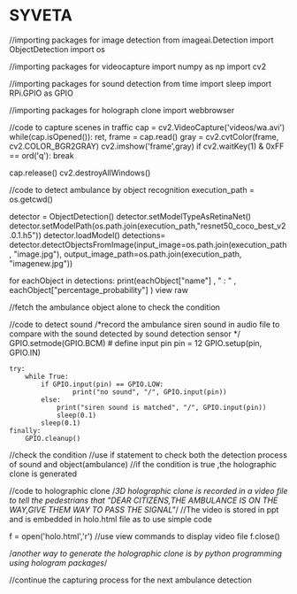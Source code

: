 # SYVETA
//importing packages for image detection
from imageai.Detection import ObjectDetection
import os

//importing packages for videocapture
import numpy as np
import cv2

//importing packages for sound detection
from time import sleep
import RPi.GPIO as GPIO

//importing packages for holograph clone 
import webbrowser

//code to capture scenes in traffic
cap = cv2.VideoCapture('videos/wa.avi')
while(cap.isOpened()):
  ret, frame = cap.read()
  gray = cv2.cvtColor(frame, cv2.COLOR_BGR2GRAY)
  cv2.imshow('frame',gray)
  if cv2.waitKey(1) & 0xFF == ord('q'):
    break

cap.release()
cv2.destroyAllWindows()

//code to detect ambulance by object recognition
execution_path = os.getcwd()

detector = ObjectDetection()
detector.setModelTypeAsRetinaNet()
detector.setModelPath(os.path.join(execution_path,"resnet50_coco_best_v2.0.1.h5"))
detector.loadModel()
detections= detector.detectObjectsFromImage(input_image=os.path.join(execution_path, "image.jpg"), output_image_path=os.path.join(execution_path, "imagenew.jpg"))

for eachObject in detections:
    print(eachObject["name"] , " : " , eachObject["percentage_probability"] )
view raw

//fetch the ambulance object alone to check the condition

//code to detect sound 
/*record the ambulance siren sound in audio file to compare with the sound detected by sound detection sensor */
    GPIO.setmode(GPIO.BCM)
    # define input pin
    pin = 12
    GPIO.setup(pin, GPIO.IN)

    try:
	    while True:
		    if GPIO.input(pin) == GPIO.LOW:
		    	    print("no sound", "/", GPIO.input(pin))	
		    else:
			    print("siren sound is matched", "/", GPIO.input(pin))
			    sleep(0.1)
		    sleep(0.1)	
    finally:
        GPIO.cleanup()

//check the condition
//use if statement to check both the detection process of sound and object(ambulance)
//if the condition is true ,the holographic clone is generated


//code to holographic clone
/*3D holographic clone is recorded in a video file to tell the pedestrians that "DEAR CITIZENS,THE AMBULANCE IS ON THE WAY,GIVE THEM WAY TO PASS THE SIGNAL"*/
//The video is stored in ppt and is embedded in holo.html file as to use simple code

f = open('holo.html','r')
//use view commands to display video file
f.close()


/*another way to generate the holographic clone is by python programming using hologram packages*/



//continue the capturing process for the next ambulance detection 
